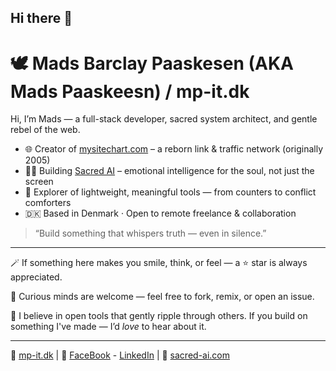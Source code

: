 ## Hi there 👋

# 🕊️ Mads Barclay Paaskesen (AKA Mads Paaskeesn) / mp-it.dk

Hi, I’m Mads — a full-stack developer, sacred system architect, and gentle rebel of the web.

- 🌐 Creator of [mysitechart.com](https://mysitechart.com) – a reborn link & traffic network (originally 2005)
- 🧘‍♂️ Building [Sacred AI](https://sacred-ai.com) – emotional intelligence for the soul, not just the screen
- 🧪 Explorer of lightweight, meaningful tools — from counters to conflict comforters
- 🇩🇰 Based in Denmark · Open to remote freelance & collaboration
<!--
![MySiteChart badge](https://api.mysitechart.com/badge/madspaaskesen/count.svg)
-->
> “Build something that whispers truth — even in silence.”

---

🪄 If something here makes you smile, think, or feel — a ⭐ star is always appreciated.

🔧 Curious minds are welcome — feel free to fork, remix, or open an issue.

🌊 I believe in open tools that gently ripple through others. If you build on something I've made — I’d *love* to hear about it.

---

🌿 [mp-it.dk](https://mp-it.dk) | 🧠 [FaceBook](https://www.facebook.com/paaskesen.it) - [LinkedIn](https://linkedin.com/in/madspaaskesen) | 🌙 [sacred-ai.com](https://sacred-ai.com)


<!--
**madspaaskesen/madspaaskesen** is a ✨ _special_ ✨ repository because its `README.md` (this file) appears on your GitHub profile.

Here are some ideas to get you started:

- 🔭 I’m currently working on ...
- 🌱 I’m currently learning ...
- 👯 I’m looking to collaborate on ...
- 🤔 I’m looking for help with ...
- 💬 Ask me about ...
- 📫 How to reach me: ...
- 😄 Pronouns: ...
- ⚡ Fun fact: ...
-->
